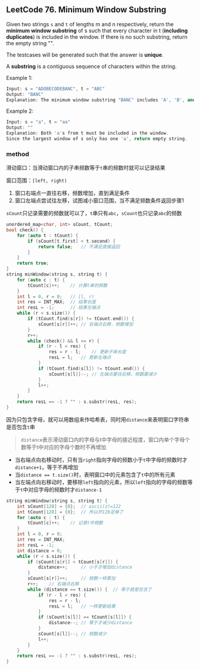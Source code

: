 ## LeetCode 76. Minimum Window Substring

Given two strings `s` and `t` of lengths m and n respectively, return the **minimum window substring** of s such that every character in t (**including duplicates**) is included in the window. If there is no such substring, return the empty string "".

The testcases will be generated such that the answer is **unique**.

A **substring** is a contiguous sequence of characters within the string.

Example 1:
```cpp
Input: s = "ADOBECODEBANC", t = "ABC"
Output: "BANC"
Explanation: The minimum window substring "BANC" includes 'A', 'B', and 'C' from string t.
```
Example 2:
```cpp
Input: s = "a", t = "aa"
Output: ""
Explanation: Both 'a's from t must be included in the window.
Since the largest window of s only has one 'a', return empty string.
```

### method

滑动窗口：当滑动窗口内的子串频数等于`t`串的频数时就可以记录结果

窗口范围：`[left, right)`

1. 窗口右端点一直往右移，频数增加，直到满足条件
2. 窗口左端点尝试往左移，试图减小窗口范围，当不满足频数条件返回步骤1

`sCount`只记录需要的频数就可以了，`t`串只有`abc`，`sCount`也只记录`abc`的频数

```cpp
unordered_map<char, int> sCount, tCount;
bool check() {
    for (auto t : tCount) {
        if (sCount[t.first] < t.second) {
            return false;   // 不满足直接返回
        }
    }
    return true;
}
string minWindow(string s, string t) {
    for (auto c : t) {
        tCount[c]++;    // 计算t串的频数
    }
    int l = 0, r = 0;   // [l, r)
    int res = INT_MAX;  // 结果长度
    int resL = -1;      // 结果左端点
    while (r < s.size()) {
        if (tCount.find(s[r]) != tCount.end()) {
            sCount[s[r]]++; // 右端点右移，频数增加
        }
        r++;
        while (check() && l <= r) {
            if (r - l < res) {
                res = r - l;    // 更新子串长度
                resL = l;   // 更新左端点
            }
            if (tCount.find(s[l]) != tCount.end()) {
                sCount[s[l]]--; // 左端点要往右移，频数要减少
            }
            l++;
        }
    }
    return resL == -1 ? "" : s.substr(resL, res);
}
```

因为只包含字母，就可以用数组来作哈希表，同时用`distance`来表明窗口字符串是否包含`t`串

> `distance`表示滑动窗口内的字母与t中字母的接近程度，窗口内单个字母个数等于t中对应的字母个数时不再增加

+ 当右端点向右移动时，只有当`right`指向字母的频数小于`t`中字母的频数时才`distance+1`，等于不再增加
+ 当`distance == t.size()`时，表明窗口中的元素包含了`t`中的所有元素
+ 当左端点向右移动时，要移除`left`指向的元素，所以`left`指向的字母的频数等于`t`中对应字母的频数时才`distance-1`

```cpp
string minWindow(string s, string t) {
    int sCount[128] = {0};  // ascii(z)=122
    int tCount[128] = {0};  // 所以开128足够了
    for (auto c : t) {
        tCount[c]++;    // 记录t中频数
    }
    int l = 0, r = 0;
    int res = INT_MAX;
    int resL = -1;
    int distance = 0;
    while (r < s.size()) {
        if (sCount[s[r]] < tCount[s[r]]) {
            distance++;     // 小于才增加distance
        }
        sCount[s[r]]++;     // 频数一样累加
        r++;    // 右端点右移
        while (distance == t.size()) {  // 等于就是包含了
            if (r - l < res) {
                res = r - l;
                resL = l;   // 一样更新结果
            }
            if (sCount[s[l]] == tCount[s[l]]) {
                distance--; // 等于才减少distance
            }
            sCount[s[l]]--; // 频数减少
            l++;
        }
    }
    return resL == -1 ? "" : s.substr(resL, res);
}
```